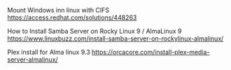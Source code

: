 Mount Windows inn linux with CIFS
https://access.redhat.com/solutions/448263

How to Install Samba Server on Rocky Linux 9 / AlmaLinux 9
https://www.linuxbuzz.com/install-samba-server-on-rockylinux-almalinux/

Plex install for Alma linux 9.3 
https://orcacore.com/install-plex-media-server-almalinux/
